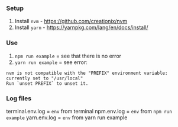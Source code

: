 ### Setup
1. Install `nvm` - https://github.com/creationix/nvm
2. Install `yarn` - https://yarnpkg.com/lang/en/docs/install/

### Use
1. `npm run example` = see that there is no error
2. `yarn run example` = see error:
```
nvm is not compatible with the "PREFIX" environment variable: currently set to "/usr/local"
Run `unset PREFIX` to unset it.
```

### Log files
terminal.env.log = `env` from terminal
npm.env.log = `env` from `npm run example`
yarn.env.log = `env` from yarn run example
